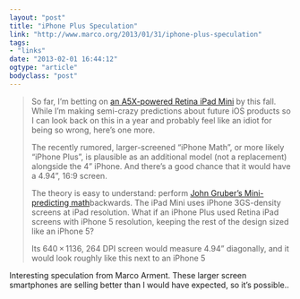 ```yaml
---
layout: "post"
title: "iPhone Plus Speculation"
link: "http://www.marco.org/2013/01/31/iphone-plus-speculation"
tags: 
- "links"
date: "2013-02-01 16:44:12"
ogtype: "article"
bodyclass: "post"
---
```


> So far, I’m betting on [an A5X-powered Retina iPad Mini](http://www.marco.org/2013/01/31/appletv-a5xr2) by this fall. While I’m making semi-crazy predictions about future iOS products so I can look back on this in a year and probably feel like an idiot for being so wrong, here’s one more.
> 
> The recently rumored, larger-screened “iPhone Math”, or more likely “iPhone Plus”, is plausible as an additional model (not a replacement) alongside the 4” iPhone. And there’s a good chance that it would have a 4.94”, 16:9 screen.
> 
> The theory is easy to understand: perform [John Gruber’s Mini-predicting math](http://daringfireball.net/linked/2012/07/04/bloomberg-ipad-mini)backwards. The iPad Mini uses iPhone 3GS-density screens at iPad resolution. What if an iPhone Plus used Retina iPad screens with iPhone 5 resolution, keeping the rest of the design sized like an iPhone 5?
> 
> Its 640 × 1136, 264 DPI screen would measure 4.94” diagonally, and it would look roughly like this next to an iPhone 5

Interesting speculation from Marco Arment. These larger screen smartphones are selling better than I would have expected, so it’s possible..